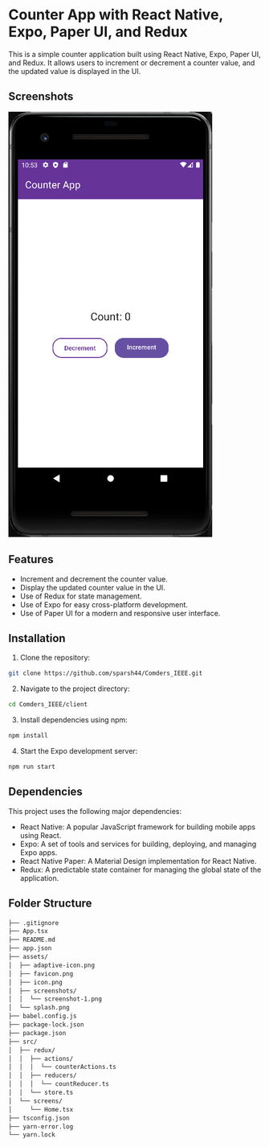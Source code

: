 # Counter App with React Native, Expo, Paper UI, and Redux

This is a simple counter application built using React Native, Expo, Paper UI, and Redux. It allows users to increment or decrement a counter value, and the updated value is displayed in the UI.

## Screenshots

![Counter App Screenshot 1](assets/screenshots/screenshot-1.png)

## Features

- Increment and decrement the counter value.
- Display the updated counter value in the UI.
- Use of Redux for state management.
- Use of Expo for easy cross-platform development.
- Use of Paper UI for a modern and responsive user interface.

## Installation

1. Clone the repository:
```bash
git clone https://github.com/sparsh44/Comders_IEEE.git
```

2. Navigate to the project directory:

```bash
cd Comders_IEEE/client
```

3. Install dependencies using npm:
```bash
npm install
``` 

4. Start the Expo development server:
```bash
npm run start
``` 

## Dependencies

This project uses the following major dependencies:

- React Native: A popular JavaScript framework for building mobile apps using React.
- Expo: A set of tools and services for building, deploying, and managing Expo apps.
- React Native Paper: A Material Design implementation for React Native.
- Redux: A predictable state container for managing the global state of the application.

## Folder Structure
```bash
├── .gitignore
├── App.tsx
├── README.md
├── app.json
├── assets/
│  ├── adaptive-icon.png
│  ├── favicon.png
│  ├── icon.png
│  ├── screenshots/
│  │  └── screenshot-1.png
│  └── splash.png
├── babel.config.js
├── package-lock.json
├── package.json
├── src/
│  ├── redux/
│  │  ├── actions/
│  │  │  └── counterActions.ts
│  │  ├── reducers/
│  │  │  └── countReducer.ts
│  │  └── store.ts
│  └── screens/
│     └── Home.tsx
├── tsconfig.json
├── yarn-error.log
└── yarn.lock
```




